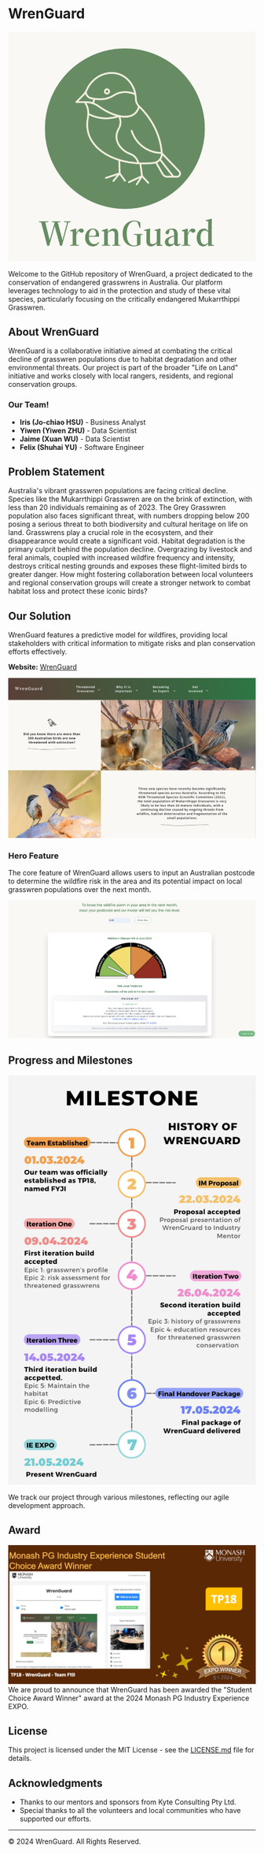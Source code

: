 # WrenGuard

![WrenGuard Logo](public\readmeImgs\logo.png)

Welcome to the GitHub repository of WrenGuard, a project dedicated to the conservation of endangered grasswrens in Australia. Our platform leverages technology to aid in the protection and study of these vital species, particularly focusing on the critically endangered Mukarrthippi Grasswren.

## About WrenGuard

WrenGuard is a collaborative initiative aimed at combating the critical decline of grasswren populations due to habitat degradation and other environmental threats. Our project is part of the broader "Life on Land" initiative and works closely with local rangers, residents, and regional conservation groups.

### Our Team!

- **Iris (Jo-chiao HSU)** - Business Analyst
- **Yiwen (Yiwen ZHU)** - Data Scientist
- **Jaime (Xuan WU)** - Data Scientist
- **Felix (Shuhai YU)** - Software Engineer

## Problem Statement

Australia's vibrant grasswren populations are facing critical decline. Species like the Mukarrthippi Grasswren are on the brink of extinction, with less than 20 individuals remaining as of 2023. The Grey Grasswren population also faces significant threat, with numbers dropping below 200 posing a serious threat to both biodiversity and cultural heritage on life on land. Grasswrens play a crucial role in the ecosystem, and their disappearance would create a significant void.  Habitat degradation is the primary culprit behind the population decline.  Overgrazing by livestock and feral animals, coupled with increased wildfire frequency and intensity, destroys critical nesting grounds and exposes these flight-limited birds to greater danger. How might fostering collaboration between local volunteers and regional conservation groups will create a stronger network to combat habitat loss and protect these iconic birds?

## Our Solution

WrenGuard features a predictive model for wildfires, providing local stakeholders with critical information to mitigate risks and plan conservation efforts effectively.

**Website:** [WrenGuard](https://www.wrenguard.com)

![WrenGuard Landing Page](public\readmeImgs\landing.jpeg)

### Hero Feature

The core feature of WrenGuard allows users to input an Australian postcode to determine the wildfire risk in the area and its potential impact on local grasswren populations over the next month.

![WrenGuard Hero Feature](public\readmeImgs\hero.png)

## Progress and Milestones

![Progress Map](public\readmeImgs\milestone.png)

We track our project through various milestones, reflecting our agile development approach.

## Award

![Award](public\readmeImgs\award.png)
We are proud to announce that WrenGuard has been awarded the "Student Choice Award Winner" award at the 2024 Monash PG Industry Experience EXPO.

## License

This project is licensed under the MIT License - see the [LICENSE.md](LICENSE.md) file for details.

## Acknowledgments

- Thanks to our mentors and sponsors from Kyte Consulting Pty Ltd.
- Special thanks to all the volunteers and local communities who have supported our efforts.

---

© 2024 WrenGuard. All Rights Reserved.

